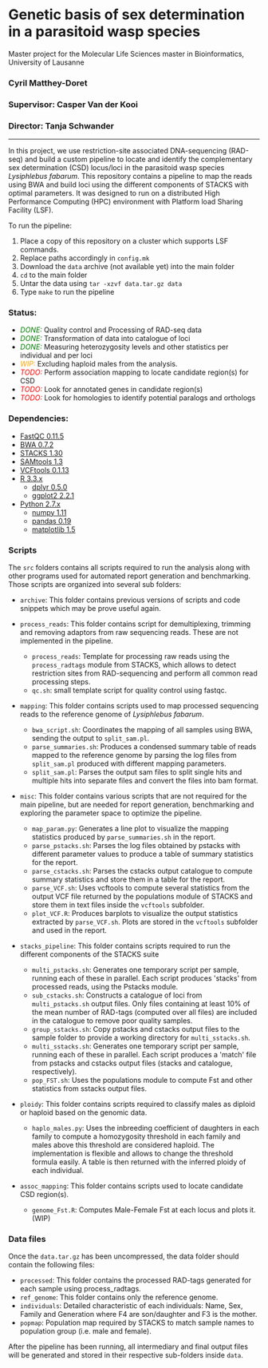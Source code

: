 # Genetic basis of sex determination in a parasitoid wasp species
Master project for the Molecular Life Sciences master in Bioinformatics, University of Lausanne

### Cyril Matthey-Doret
### Supervisor: Casper Van der Kooi
### Director: Tanja Schwander
---
In this project, we use restriction-site associated DNA-sequencing (RAD-seq) and build a custom pipeline to locate and identify the complementary sex determination (CSD) locus/loci in the parasitoid wasp species _Lysiphlebus fabarum_. This repository contains a pipeline to map the reads using BWA and build loci using the different components of STACKS with optimal parameters. It was designed to run on a distributed High Performance Computing (HPC) environment with Platform load Sharing Facility (LSF).

To run the pipeline:
1. Place a copy of this repository on a cluster which supports LSF commands.
2. Replace paths accordingly in ```config.mk```
3. Download the `data` archive (not available yet) into the main folder
4. ```cd``` to the main folder
5. Untar the data using ```tar -xzvf data.tar.gz data```
6. Type ```make``` to run the pipeline

### Status:

* <span style="color:green">_DONE:_ </span> Quality control and Processing of RAD-seq data
* <span style="color:green"> _DONE:_ </span> Transformation of data into catalogue of loci
* <span style="color:green"> _DONE:_ </span> Measuring heterozygosity levels and other statistics per individual and per loci
* <span style="color:orange"> _WIP:_ </span>Excluding haploid males from the analysis.
* <span style="color:red"> _TODO:_ </span> Perform association mapping to locate candidate region(s) for CSD
* <span style="color:red"> _TODO:_ </span> Look for annotated genes in candidate region(s)
* <span style="color:red"> _TODO:_ </span> Look for homologies to identify potential paralogs and orthologs

### Dependencies:
* [FastQC 0.11.5](https://www.bioinformatics.babraham.ac.uk/projects/fastqc/)
* [BWA 0.7.2](http://bio-bwa.sourceforge.net/)
* [STACKS 1.30](http://catchenlab.life.illinois.edu/stacks/)
* [SAMtools 1.3](http://samtools.sourceforge.net/)
* [VCFtools 0.1.13](https://vcftools.github.io/)
* [R 3.3.x](https://www.r-project.org/)
  + [dplyr 0.5.0](https://cran.r-project.org/web/packages/dplyr/README.html)
  + [ggplot2 2.2.1](http://ggplot2.org/)
* [Python 2.7.x](https://www.python.org/)
  + [numpy 1.11](http://www.numpy.org/)
  + [pandas 0.19](http://pandas.pydata.org/)
  + [matplotlib 1.5](https://matplotlib.org/)

### Scripts

The `src` folders contains all scripts required to run the analysis along with other programs used for automated report generation and benchmarking. Those scripts are organized into several sub folders:

* `archive`: This folder contains previous versions of scripts and code snippets which may be prove useful again.


* `process_reads`: This folder contains script for demultiplexing, trimming and removing adaptors from raw sequencing reads. These are not implemented in the pipeline.
  + `process_reads`: Template for processing raw reads using the `process_radtags` module from STACKS, which allows to detect restriction sites from RAD-sequencing and perform all common read processing steps.
  + `qc.sh`: small template script for quality control using fastqc.


* `mapping`: This folder contains scripts used to map processed sequencing reads to the reference genome of _Lysiphlebus fabarum_.
  + `bwa_script.sh`: Coordinates the mapping of all samples using BWA, sending the output to `split_sam.pl`.
  + `parse_summaries.sh`: Produces a condensed summary table of reads mapped to the reference genome by parsing the log files from `split_sam.pl` produced with different mapping parameters.
  + `split_sam.pl`: Parses the output sam files to split single hits and multiple hits into separate files and convert the files into bam format.


* `misc`: This folder contains various scripts that are not required for the main pipeline, but are needed for report generation, benchmarking and exploring the parameter space to optimize the pipeline.
  + `map_param.py`: Generates a line plot to visualize the mapping statistics produced by `parse_summaries.sh` in the report.
  + `parse_pstacks.sh`: Parses the log files obtained by pstacks with different parameter values to produce a table of summary statistics for the report.
  + `parse_cstacks.sh`: Parses the cstacks output catalogue to compute summary statistics and store them in a table for the report.
  + `parse_VCF.sh`: Uses vcftools to compute several statistics from the output VCF file returned by the populations module of STACKS and store them in text files inside the `vcftools` subfolder.
  + `plot_VCF.R`: Produces barplots to visualize the output statistics extracted by `parse_VCF.sh`. Plots are stored in the `vcftools` subfolder and used in the report.


* `stacks_pipeline`: This folder contains scripts required to run the different components of the STACKS suite
  + `multi_pstacks.sh`: Generates one temporary script per sample, running each of these in parallel. Each script produces 'stacks' from processed reads, using the Pstacks module.
  + `sub_cstacks.sh`: Constructs a catalogue of loci from `multi_pstacks.sh` output files. Only files containing at least 10% of the mean number of RAD-tags (computed over all files) are included in the catalogue to remove poor quality samples.
  + `group_sstacks.sh`: Copy pstacks and cstacks output files to the sample folder to provide a working directory for `multi_sstacks.sh`.
  + `multi_sstacks.sh`: Generates one temporary script per sample, running each of these in parallel. Each script produces a 'match' file from pstacks and cstacks output files (stacks and catalogue, respectively).
  + `pop_FST.sh`: Uses the populations module to compute Fst and other statistics from sstacks output files.



* `ploidy`: This folder contains scripts required to classify males as diploid or haploid based on the genomic data.
  + `haplo_males.py`: Uses the inbreeding coefficient of daughters in each family to compute a homozygosity threshold in each family and males above this threshold are considered haploid. The implementation is flexible and allows to change the threshold formula easily. A table is then returned with the inferred ploidy of each individual.


* `assoc_mapping`: This folder contains scripts used to locate candidate CSD region(s).
  + `genome_Fst.R`: Computes Male-Female Fst at each locus and plots it. (WIP)


### Data files

Once the `data.tar.gz` has been uncompressed, the data folder should contain the following files:

* `processed`: This folder contains the processed RAD-tags generated for each sample using process_radtags.
* `ref_genome`: This folder contains only the reference genome.
* `individuals`: Detailed characteristic of each individuals: Name, Sex, Family and Generation where F4 are son/daughter and F3 is the mother.
* `popmap`: Population map required by STACKS to match sample names to population group (i.e. male and female).

After the pipeline has been running, all intermediary and final output files will be generated and stored in their respective sub-folders inside `data`.

